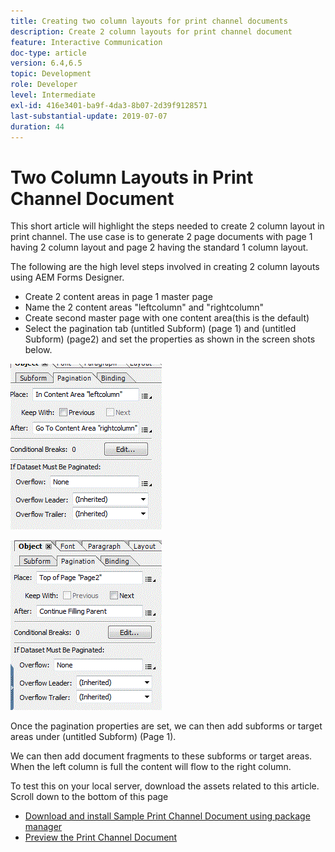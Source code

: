 ```yaml
---
title: Creating two column layouts for print channel documents
description: Create 2 column layouts for print channel document
feature: Interactive Communication
doc-type: article
version: 6.4,6.5
topic: Development
role: Developer
level: Intermediate
exl-id: 416e3401-ba9f-4da3-8b07-2d39f9128571
last-substantial-update: 2019-07-07
duration: 44
---
```

# Two Column Layouts in Print Channel Document

This short article will highlight the steps needed to create 2 column layout in print channel. The use case is to generate 2 page documents with page 1 having 2 column layout and page 2 having the standard 1 column layout.

The following are the high level steps involved in creating 2 column layouts using AEM Forms Designer.

* Create 2 content areas in page 1 master page
* Name the 2 content areas "leftcolumn" and "rightcolumn"
* Create second master page with one content area(this is the default)
* Select the pagination tab (untitled Subform) (page 1) and (untitled Subform) (page2) and set the properties as shown in the screen shots below.

![page1](assets/untitledsubform_paginationproperties.gif)

![page2](assets/untitled_subformpage2.gif)

Once the pagination properties are set, we can then add subforms or target areas under (untitled Subform) (Page 1). 

We can then add document fragments to these subforms or target areas. When the left column is full the content will flow to the right column.

To test this on your local server, download the assets related to this article. Scroll down to the bottom of this page

* [Download and install Sample Print Channel Document using package manager](assets/print-channel-with-two-column-layout.zip)
* [Preview the Print Channel Document](http://localhost:4502/content/dam/formsanddocuments/2columnlayout/jcr:content?channel=print&mode=preview&dataRef=service%3A%2F%2FFnDTestData&wcmmode=disabled)
